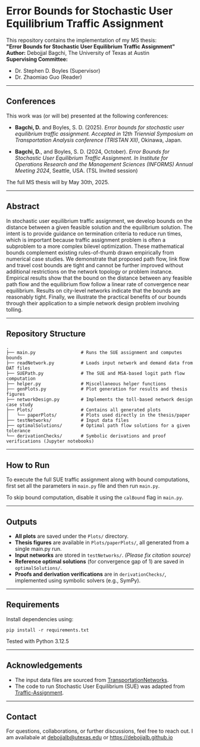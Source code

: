 # Error Bounds for Stochastic User Equilibrium Traffic Assignment

This repository contains the implementation of my MS thesis:  
**"Error Bounds for Stochastic User Equilibrium Traffic Assignment"**  
**Author:** Debojjal Bagchi, The University of Texas at Austin  
**Supervising Committee:**  
- Dr. Stephen D. Boyles (Supervisor)  
- Dr. Zhaomiao Guo (Reader)

---

## Conferences

This work was (or will be) presented at the following conferences:

- **Bagchi, D.** and Boyles, S. D. (2025). *Error bounds for stochastic user equilibrium traffic assignment.* *Accepted in* _12th Triennial Symposium on Transportation Analysis conference (TRISTAN XII)_, Okinawa, Japan.

- **Bagchi, D.**, and Boyles, S. D. (2024, October). *Error Bounds for Stochastic User Equilibrium Traffic Assignment.* *In* _Institute for Operations Research and the Management Sciences (INFORMS) Annual Meeting 2024_, Seattle, USA. (TSL Invited session)

The full MS thesis will by May 30th, 2025. 

---

## Abstract

In stochastic user equilibrium traffic assignment, we develop bounds on the distance between a given feasible solution and the equilibrium solution. The intent is to provide guidance on termination criteria to reduce run times, which is important because traffic assignment problem is often a subproblem to a more complex bilevel optimization.  These mathematical bounds complement existing rules-of-thumb drawn empirically from numerical case studies.  We demonstrate that proposed path flow, link flow and travel cost bounds are tight and cannot be further improved without additional restrictions on the network topology or problem instance. Empirical results show that the bound on the distance between any feasible path flow and the equilibrium flow follow a linear rate of convergence near equilibrium. Results on city-level networks indicate that the bounds are reasonably tight. Finally, we illustrate the practical benefits of our bounds through their application to a simple network design problem involving tolling.

---

## Repository Structure

```text
.
├── main.py                 # Runs the SUE assignment and computes bounds  
├── readNetwork.py          # Loads input network and demand data from DAT files  
├── SUEPath.py              # The SUE and MSA-based logit path flow computation  
├── helper.py               # Miscellaneous helper functions  
├── genPlots.py             # Plot generation for results and thesis figures  
├── networkDesign.py        # Implements the toll-based network design case study  
├── Plots/                  # Contains all generated plots  
│   └── paperPlots/         # Plots used directly in the thesis/paper  
├── testNetworks/           # Input data files  
├── optimalSolutions/       # Optimal path flow solutions for a given tolerance  
└── derivationChecks/       # Symbolic derivations and proof verifications (Jupyter notebooks)
```


---

## How to Run

To execute the full SUE traffic assignment along with bound computations, first set all the parameters in `main.py` file and then run `main.py`.

To skip bound computation, disable it using the `calBound` flag in `main.py`.

---

## Outputs

- **All plots** are saved under the `Plots/` directory.  
- **Thesis figures** are available in `Plots/paperPlots/`, all generated from a single  main.py  run.  
- **Input networks** are stored in `testNetworks/`. *(Please fix citation source)*  
- **Reference optimal solutions** (for convergence gap of 1) are saved in `optimalSolutions/`.  
- **Proofs and derivation verifications** are in `derivationChecks/`, implemented using symbolic solvers (e.g., SymPy).  

---

## Requirements

Install dependencies using:

    pip install -r requirements.txt

Tested with Python 3.12.5

---
## Acknowledgements

- The input data files are sourced from [TransportationNetworks](https://github.com/bstabler/TransportationNetworks).
- The code to run Stochastic User Equilibrium (SUE) was adapted from [Traffic-Assignment](https://github.com/prameshk/Traffic-Assignment).

---

## Contact

For questions, collaborations, or further discussions, feel free to reach out.
I am availabale at debojjalb@utexas.edu or https://debojjalb.github.io